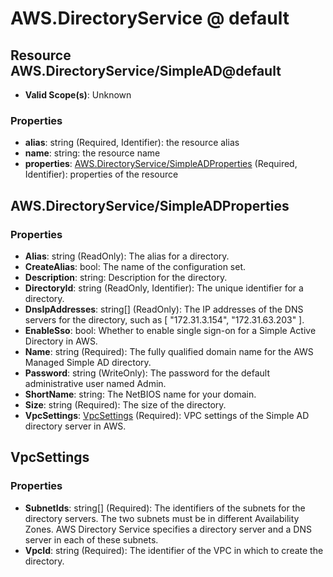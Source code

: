 # AWS.DirectoryService @ default

## Resource AWS.DirectoryService/SimpleAD@default
* **Valid Scope(s)**: Unknown
### Properties
* **alias**: string (Required, Identifier): the resource alias
* **name**: string: the resource name
* **properties**: [AWS.DirectoryService/SimpleADProperties](#awsdirectoryservicesimpleadproperties) (Required, Identifier): properties of the resource

## AWS.DirectoryService/SimpleADProperties
### Properties
* **Alias**: string (ReadOnly): The alias for a directory.
* **CreateAlias**: bool: The name of the configuration set.
* **Description**: string: Description for the directory.
* **DirectoryId**: string (ReadOnly, Identifier): The unique identifier for a directory.
* **DnsIpAddresses**: string[] (ReadOnly): The IP addresses of the DNS servers for the directory, such as [ "172.31.3.154", "172.31.63.203" ].
* **EnableSso**: bool: Whether to enable single sign-on for a Simple Active Directory in AWS.
* **Name**: string (Required): The fully qualified domain name for the AWS Managed Simple AD directory.
* **Password**: string (WriteOnly): The password for the default administrative user named Admin.
* **ShortName**: string: The NetBIOS name for your domain.
* **Size**: string (Required): The size of the directory.
* **VpcSettings**: [VpcSettings](#vpcsettings) (Required): VPC settings of the Simple AD directory server in AWS.

## VpcSettings
### Properties
* **SubnetIds**: string[] (Required): The identifiers of the subnets for the directory servers. The two subnets must be in different Availability Zones. AWS Directory Service specifies a directory server and a DNS server in each of these subnets.
* **VpcId**: string (Required): The identifier of the VPC in which to create the directory.

